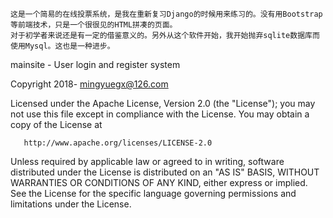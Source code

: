     这是一个简易的在线投票系统，是我在重新复习Django的时候用来练习的。没有用Bootstrap等前端技术，只是一个很很见的HTML拼凑的页面。
    对于初学者来说还是有一定的借鉴意义的。另外从这个软件开始，我开始抛弃sqlite数据库而使用Mysql。这也是一种进步。



















mainsite - User login and register system

   Copyright 2018- mingyuegx@126.com

   Licensed under the Apache License, Version 2.0 (the "License");
   you may not use this file except in compliance with the License.
   You may obtain a copy of the License at

       http://www.apache.org/licenses/LICENSE-2.0

   Unless required by applicable law or agreed to in writing, software
   distributed under the License is distributed on an "AS IS" BASIS,
   WITHOUT WARRANTIES OR CONDITIONS OF ANY KIND, either express or implied.
   See the License for the specific language governing permissions and
   limitations under the License.
